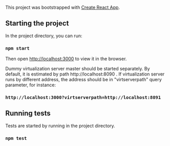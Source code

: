 This project was bootstrapped with [Create React App](https://github.com/facebookincubator/create-react-app).

## Starting the project

In the project directory, you can run:

### `npm start`

Then open [http://localhost:3000](http://localhost:3000) to view it in the browser.

Dummy virtualization server master should be started separately. By default, it is estimated by path http://localhost:8090 . If virtualization server runs by different address, the address should be in "virtserverpath" query parameter, for instance: 


### `http://localhost:3000?virtserverpath=http://localhost:8091`

## Running tests
Tests are started by running in the project directory.

### `npm test`
